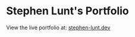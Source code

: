 # Stephen Lunt's Portfolio

View the live portfolio at: [stephen-lunt.dev](https://stephen-lunt.dev)
